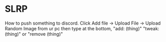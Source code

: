 # SLRP

How to push something to discord. Click Add file -> Upload File -> Upload Random Image from ur pc then type at the bottom, "add: (thing)" "tweak: (thing)" or "remove (thing)" 
